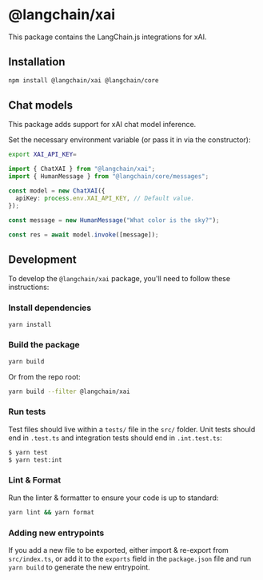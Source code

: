 # @langchain/xai

This package contains the LangChain.js integrations for xAI.

## Installation

```bash npm2yarn
npm install @langchain/xai @langchain/core
```

## Chat models

This package adds support for xAI chat model inference.

Set the necessary environment variable (or pass it in via the constructor):

```bash
export XAI_API_KEY=
```

```typescript
import { ChatXAI } from "@langchain/xai";
import { HumanMessage } from "@langchain/core/messages";

const model = new ChatXAI({
  apiKey: process.env.XAI_API_KEY, // Default value.
});

const message = new HumanMessage("What color is the sky?");

const res = await model.invoke([message]);
```

## Development

To develop the `@langchain/xai` package, you'll need to follow these instructions:

### Install dependencies

```bash
yarn install
```

### Build the package

```bash
yarn build
```

Or from the repo root:

```bash
yarn build --filter @langchain/xai
```

### Run tests

Test files should live within a `tests/` file in the `src/` folder. Unit tests should end in `.test.ts` and integration tests should
end in `.int.test.ts`:

```bash
$ yarn test
$ yarn test:int
```

### Lint & Format

Run the linter & formatter to ensure your code is up to standard:

```bash
yarn lint && yarn format
```

### Adding new entrypoints

If you add a new file to be exported, either import & re-export from `src/index.ts`, or add it to the `exports` field in the `package.json` file and run `yarn build` to generate the new entrypoint.
